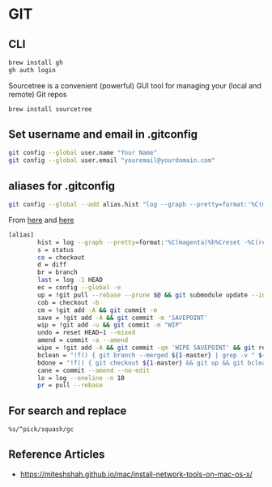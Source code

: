 # GIT

## CLI

```bash
brew install gh
gh auth login
```

Sourcetree is a convenient (powerful) GUI tool for managing your (local and remote) Git repos

```bash
brew install sourcetree
```

## Set username and email in .gitconfig

```bash
git config --global user.name "Your Name"
git config --global user.email "youremail@yourdomain.com"
```

## aliases for .gitconfig

```bash
git config --global --add alias.hist "log --graph --pretty=format:'%C(magenta)%h%Creset -%C(red)%d%Creset %s %C(dim green)(%cr) %C(cyan)<%an>%Creset' --abbrev-commit"
```

From [here](https://haacked.com/archive/2014/07/28/github-flow-aliases/)
and [here](https://victorzhou.com/blog/git-aliases/)

```bash
[alias]
        hist = log --graph --pretty=format:'%C(magenta)%h%Creset -%C(red)%d%Creset %s %C(dim green)(%cr) %C(cyan)<%an>%Creset' --abbrev-commit
        s = status
        co = checkout
        d = diff
        br = branch
        last = log -1 HEAD
        ec = config --global -e
        up = !git pull --rebase --prune $@ && git submodule update --init --recursive
        cob = checkout -b
        cm = !git add -A && git commit -m
        save = !git add -A && git commit -m 'SAVEPOINT'
        wip = !git add -u && git commit -m "WIP"
        undo = reset HEAD~1 --mixed
        amend = commit -a --amend
        wipe = !git add -A && git commit -qm 'WIPE SAVEPOINT' && git reset HEAD~1 --hard
        bclean = "!f() { git branch --merged ${1-master} | grep -v " ${1-master}$" | xargs git branch -d; }; f"
        bdone = "!f() { git checkout ${1-master} && git up && git bclean ${1-master}; }; f"
        cane = commit --amend --no-edit
        lo = log --oneline -n 10
        pr = pull --rebase
```

## For search and replace

```bash
%s/^pick/squash/gc
```

## Reference Articles

- <https://miteshshah.github.io/mac/install-network-tools-on-mac-os-x/>
